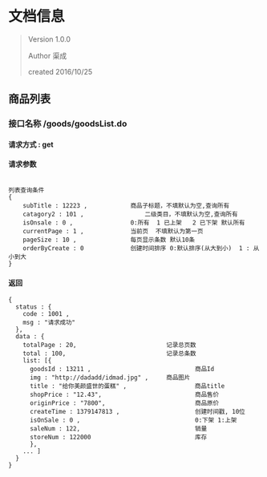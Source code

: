 # 文档信息

> Version  1.0.0
>
> Author 	渠成
>
> created 	2016/10/25



## 商品列表

### 接口名称  /goods/goodsList.do

#### 请求方式  : get

#### 请求参数

```

列表查询条件
{
	subTitle : 12223 ,  		  商品子标题，不填默认为空,查询所有
	catagory2 : 101 ,   			  二级类目，不填默认为空,查询所有
	isOnsale : 0 ,     			  0:所有  1 已上架   2 已下架 默认所有
	currentPage : 1 ,          	  当前页  不填默认为第一页
	pageSize : 10 ,				  每页显示条数 默认10条
    orderByCreate : 0 			  创建时间排序 0:默认排序(从大到小)  1 : 从小到大
}
```

#### 返回

```
{
  status : {
    code : 1001 ,
    msg : "请求成功"
  },
  data : {
  	totalPage : 20,							记录总页数
    total : 100,							记录总条数
  	list: [{
      goodsId : 13211 ,   							商品Id
      img : "http://dadadd/idmad.jpg" ,		商品图片
      title : "给你美颜盛世的蛋糕" , 			      商品title
      shopPrice : "12.43",							商品售价
      originPrice : "7800",							商品原价
      createTime : 1379147813 ,						创建时间戳, 10位
      isOnSale : 0 ,								0:下架 1:上架
      saleNum : 122,								销量
      storeNum : 122000 							库存
      },
    ... ]
  }
}
```
